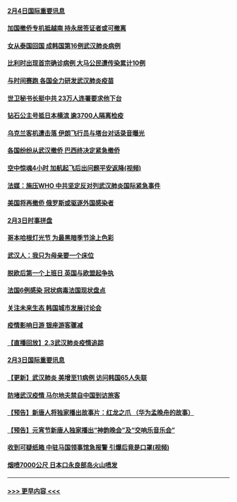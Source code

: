 #### [2月4日国际重要讯息](../pages/prog202/a102768884.md?t=02042101) 
#### [加国撤侨专机抵越南 持永居签证者或可撤离](../pages/prog202/a102768877.md?t=02042101) 
#### [女从泰国回国 成韩国第16例武汉肺炎病例](../pages/prog202/a102768669.md?t=02042101) 
#### [比利时出现首宗确诊病例 大马公民遭传染累计10例](../pages/prog202/a102768824.md?t=02042101) 
#### [与时间赛跑 各国全力研发武汉肺炎疫苗](../pages/prog202/a102768738.md?t=02042101) 
#### [世卫秘书长挺中共 23万人连署要求他下台](../pages/prog202/a102768717.md?t=02042101) 
#### [钻石公主号抵日本横滨 逾3700人隔离检疫](../pages/prog202/a102768714.md?t=02042101) 
#### [乌克兰客机遭击落 伊朗飞行员与塔台对话录音曝光](../pages/prog202/a102768645.md?t=02042101) 
#### [各国纷纷从武汉撤侨 巴西终决定紧急撤侨](../pages/prog202/a102768630.md?t=02042101) 
#### [空中惊魂4小时 加航起飞后出问题平安返降(视频)](../pages/prog202/a102768601.md?t=02042101) 
#### [法媒：施压WHO 中共坚定反对列武汉肺炎国际紧急事件](../pages/prog202/a102768584.md?t=02042101) 
#### [美国将再撤侨 俄罗斯或驱逐外国感染者](../pages/prog202/a102768247.md?t=02042101) 
#### [2月3日时事拼盘](../pages/prog202/a102768402.md?t=02042101) 
#### [哥本哈根灯光节 为最黑暗季节涂上色彩](../pages/prog202/a102768369.md?t=02042101) 
#### [武汉人：我只为母亲要一个床位](../pages/prog202/a102768250.md?t=02042101) 
#### [脱欧后第一个上班日 英国与欧盟起争执](../pages/prog202/a102768252.md?t=02042101) 
#### [法国6例感染 冠状病毒法国现状盘点](../pages/prog202/a102768157.md?t=02042101) 
#### [关注未来生态 韩国城市发展讨论会](../pages/prog202/a102768153.md?t=02042101) 
#### [疫情影响日游 银座游客骤减](../pages/prog202/a102768160.md?t=02042101) 
#### [【直播回放】2.3武汉肺炎疫情追踪](../pages/prog202/a102768128.md?t=02042101) 
#### [2月3日国际重要讯息](../pages/prog202/a102767896.md?t=02042101) 
#### [【更新】武汉肺炎 美增至11病例 访问韩国65人失联](../pages/prog202/a102758911.md?t=02042101) 
#### [防堵武汉疫情 马尔地夫禁自中国到访旅客](../pages/prog202/a102767847.md?t=02042101) 
#### [【预告】新唐人将独家播出故事片：红龙之爪 （华为孟晚舟的故事）](../pages/prog202/a102767728.md?t=02042101) 
#### [【预告】元宵节新唐人独家播出“神韵晚会”及“交响乐音乐会”](../pages/prog202/a102767674.md?t=02042101) 
#### [收到可疑纸箱 中驻马国领事馆急报警 引爆后竟是口罩(视频)](../pages/prog202/a102767695.md?t=02042101) 
#### [烟喷7000公尺 日本口永良部岛火山喷发](../pages/prog202/a102767687.md?t=02042101) 

----
#### [ >>> 更早内容 <<< ](../indexes/prog202-earlier.md)

